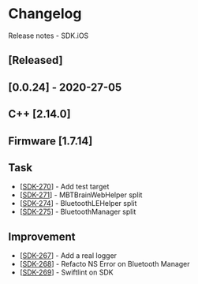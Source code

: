 # Changelog
Release notes - SDK.iOS

## [Released]

## [0.0.24] - 2020-27-05
## C++ [2.14.0]
## Firmware [1.7.14]

## Task

*   [[SDK-270](https://mybrain.atlassian.net/browse/SDK-270)] - Add test target
*   [[SDK-271](https://mybrain.atlassian.net/browse/SDK-271)] - MBTBrainWebHelper split
*   [[SDK-274](https://mybrain.atlassian.net/browse/SDK-274)] - BluetoothLEHelper split
*   [[SDK-275](https://mybrain.atlassian.net/browse/SDK-275)] - BluetoothManager split

## Improvement

*   [[SDK-267](https://mybrain.atlassian.net/browse/SDK-267)] - Add a real logger
*   [[SDK-268](https://mybrain.atlassian.net/browse/SDK-268)] - Refacto NS Error on Bluetooth Manager
*   [[SDK-269](https://mybrain.atlassian.net/browse/SDK-269)] - Swiftlint on SDK
